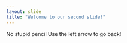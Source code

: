 ```yaml
---
layout: slide
title: "Welcome to our second slide!"
---
```

No stupid pencil
Use the left arrow to go back!
